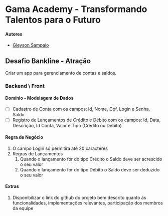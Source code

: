 # Gama Academy - Transformando Talentos para o Futuro

#### Autores
- [Gleyson Sampaio](https://github.com/gleyson-gama)

## Desafio Bankline - Atração
Criar um app para gerenciamento de contas e saldos.

### Backend \ Front

#### Domínio - Modelagem de Dados

- [ ] Cadastro de Conta com os campos: Id, Nome, Cpf, Login e Senha, Saldo.
- [ ] Registro de Lançamentos de Crédito e Débito com os campos: Id, Data, Descrição, Id Conta, Valor e Tipo (Crédito ou Débito) 

#### Regra de Negócio

1. O campo Login só permitirá até 20 caracteres
1. Regras de Lançamentos
	1. Quando o lançamento for do tipo Crédito o Saldo deve ser acrescido o seu valor
	2. Quando o lançamento for do tipo Débito o Saldo deve ser deduzido o seu valor 

#### Extras

1. Disponibilizar o link do github do projeto bem descrito quanto às funcionalidades, implementações relevantes, participação dos membros da equipe

